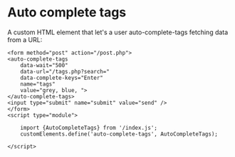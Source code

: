 # Auto complete tags

A custom HTML element that let's a user auto-complete-tags fetching data from a URL: 

    <form method="post" action="/post.php">
	<auto-complete-tags
		data-wait="500" 
		data-url="/tags.php?search=" 
		data-complete-keys="Enter"
		name="tags" 
		value="grey, blue, ">
	</auto-complete-tags>
	<input type="submit" name="submit" value="send" />
	</form>
	<script type="module">

		import {AutoCompleteTags} from '/index.js';
		customElements.define('auto-complete-tags', AutoCompleteTags);

	</script>